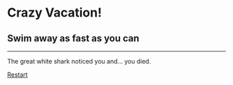 # Crazy Vacation!
## Swim away as fast as you can
---
The great white shark noticed you and… you died.  

[Restart](crazy-vacation-readme/README.md)